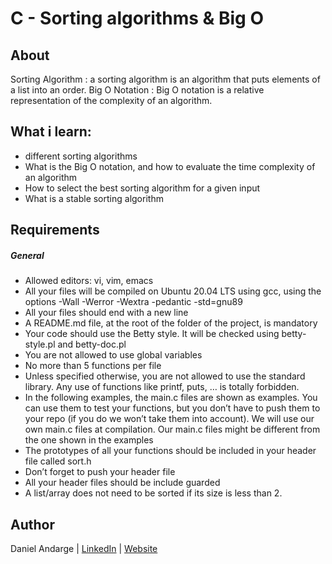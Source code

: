 # C - Sorting algorithms & Big O
## About
Sorting Algorithm : a sorting algorithm is an algorithm that puts elements of a list into an order. 
Big O Notation : Big O notation is a relative representation of the complexity of an algorithm.

## What i learn:

- different sorting algorithms
- What is the Big O notation, and how to evaluate the time complexity of an algorithm
- How to select the best sorting algorithm for a given input
- What is a stable sorting algorithm

## Requirements  

##### General
- Allowed editors: vi, vim, emacs
- All your files will be compiled on Ubuntu 20.04 LTS using gcc, using the options -Wall -Werror -Wextra -pedantic -std=gnu89
- All your files should end with a new line
- A README.md file, at the root of the folder of the project, is mandatory
- Your code should use the Betty style. It will be checked using betty-style.pl and betty-doc.pl
- You are not allowed to use global variables
- No more than 5 functions per file
- Unless specified otherwise, you are not allowed to use the standard library. Any use of functions like printf, puts, … is totally forbidden.
- In the following examples, the main.c files are shown as examples. You can use them to test your functions, but you don’t have to push them to your repo (if you do we won’t take them into account). We will use our own main.c files at compilation. Our main.c files might be different from the one shown in the examples
- The prototypes of all your functions should be included in your header file called sort.h
- Don’t forget to push your header file
- All your header files should be include guarded
- A list/array does not need to be sorted if its size is less than 2.

## Author
Daniel Andarge | [LinkedIn](https://www.linkedin.com/in/danielandarge/) | [Website](https://danielandargei.com/)
